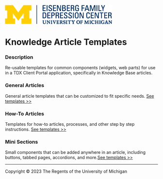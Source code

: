 ![Depression Center Logo](https://github.com/DepressionCenter/.github/blob/main/images/EFDCLogo_375w.png "depressioncenter.org")

# Knowledge Article Templates

### Description
Re-usable templates for common components (widgets, web parts) for use in a TDX Client Portal application, specifically in Knowledge Base articles.


### General Articles
General article templates that can be customized to fit specific needs. [See templates >>](https://github.com/DepressionCenter/EFDC-TDX-KB/tree/main/ArticleTemplates/General-Articles)

### How-To Articles
Templates for how-to articles, processes, and other step by step instructions. [See templates >>](https://github.com/DepressionCenter/EFDC-TDX-KB/blob/main/ArticleTemplates/How-To-Articles)

### Mini Sections
Small components that can be added anywhere in an article, including buttons, tabbed pages, accordions, and more.[See templates >>](https://github.com/DepressionCenter/EFDC-TDX-KB/tree/main/ArticleTemplates/Mini-Sections)



----

Copyright © 2023 The Regents of the University of Michigan

